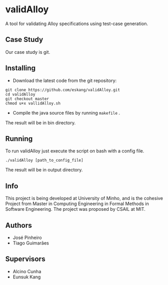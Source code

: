 # validAlloy

A tool for validating Alloy specifications using test-case generation.

## Case Study

Our case study is git.

## Installing

* Download the latest code from the git repository:

```
git clone https://github.com/eskang/validAlloy.git
cd validAlloy
git checkout master
chmod u+x vallidAlloy.sh
```

* Compile the java source files by running `makefile` .

The result will be in bin directory.

## Running

To run validAlloy just execute the script on bash with a config file.
```
./validAlloy [path_to_config_file]
```
The result will be in output directory.
## Info

This project is being developed at University of Minho, and is the cohesive Project from Master in Computing Engineering in Formal Methods in Software Engineering. The project was proposed by CSAIL at MIT.

## Authors 

* José Pinheiro
* Tiago Guimarães

## Supervisors

* Alcino Cunha
* Eunsuk Kang 
